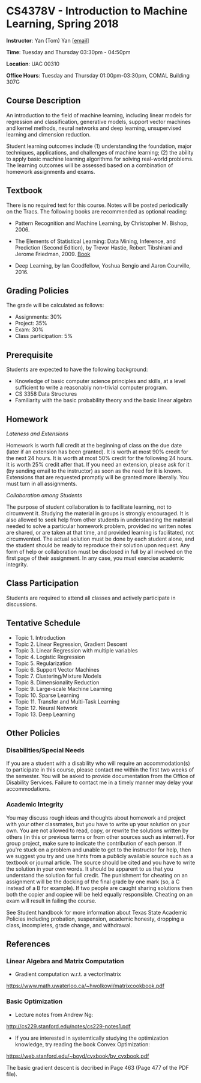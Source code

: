 # CS4378V - Introduction to Machine Learning, Spring 2018
**Instructor**: Yan (Tom) Yan [[email](mailto:tom_yan@txstate.edu)]

**Time**: Tuesday and Thursday 03:30pm - 04:50pm

**Location**: UAC 00310  

**Office Hours**: 
Tuesday and Thursday 01:00pm-03:30pm, COMAL Building 307G


## Course Description
An introduction to the field of machine learning, including linear models for regression and classification, generative models, support vector machines and kernel methods, neural networks and deep learning, unsupervised learning and dimension reduction.

Student learning outcomes include (1) understanding the foundation, major techniques, applications, and challenges of machine learning; (2) the ability to apply basic machine learning algorithms for solving real-world problems. The learning outcomes will be assessed based on a combination of homework assignments and exams.

## Textbook
There is no required text for this course. Notes will be posted periodically on the Tracs.
The following books are recommended as optional reading:

* Pattern Recognition and Machine Learning, by Christopher M. Bishop, 2006.

* The Elements of Statistical Learning: Data Mining, Inference, and Prediction (Second Edition), 
by Trevor Hastie, Robert Tibshirani and Jerome Friedman, 2009. [Book](http://www-stat.stanford.edu/~hastie/Papers/ESLII.pdf)

* Deep Learning, by Ian Goodfellow, Yoshua Bengio and Aaron Courville, 2016.

## Grading Policies
The grade will be calculated as follows:

* Assignments: 30%
* Project: 35% 
* Exam: 30% 
* Class participation: 5% 

## Prerequisite
Students are expected to have the following background:
* Knowledge of basic computer science principles and skills, at a level sufficient to
write a reasonably non-trivial computer program. 
* CS 3358 Data Structures
* Familiarity with the basic probability theory and the basic linear algebra 

## Homework
*Lateness and Extensions*

Homework is worth full credit at the beginning of class on the due date (later if an extension has been granted). It is worth at most 90% credit for the next 24 hours. It is worth at most 50% credit for the following 24 hours. It is worth 25% credit after that.  If you need an extension, please ask for it (by sending email to the instructor) as soon as the need for it is known.  Extensions that are requested promptly will be granted more liberally.  You must turn in all assignments.

*Collaboration among Students*

The purpose of student collaboration is to facilitate learning, not to circumvent it. Studying the material in groups is strongly encouraged. It is also allowed to seek help from other students in understanding the material needed to solve a particular homework problem, provided no written notes are shared, or are taken at that time, and provided learning is facilitated, not circumvented. The actual solution must be done by each student alone, and the student should be ready to reproduce their solution upon request. Any form of help or collaboration must be disclosed in full by all involved on the first page of their assignment. In any case, you must exercise academic integrity.

## Class Participation
Students are required to attend all classes and actively participate in discussions.

## Tentative Schedule

* Topic 1. Introduction 
* Topic 2. Linear Regression, Gradient Descent  
* Topic 3. Linear Regression with multiple variables   
* Topic 4. Logistic Regression 
* Topic 5. Regularization    
* Topic 6. Support Vector Machines
* Topic 7. Clustering/Mixture Models
* Topic 8. Dimensionality Reduction 
* Topic 9. Large-scale Machine Learning 
* Topic 10. Sparse Learning
* Topic 11. Transfer and Multi-Task Learning 
* Topic 12. Neural Network 
* Topic 13. Deep Learning

## Other Policies

### Disabilities/Special Needs
If you are a student with a disability who will require an accommodation(s) to participate
in this course, please contact me within the first two weeks of the semester. You will be
asked to provide documentation from the Office of Disability Services. Failure to contact
me in a timely manner may delay your accommodations.

### Academic Integrity
You may discuss rough ideas and thoughts about homework and project with your other
classmates, but you have to write up your solution on your own. You are not allowed to
read, copy, or rewrite the solutions written by others (in this or previous terms or from
other sources such as internet). For group project, make sure to indicate the contribution
of each person. If you're stuck on a problem and unable to get to the instructor for help,
then we suggest you try and use hints from a publicly available source such as a textbook
or journal article. The source should be cited and you have to write the solution in your
own words. It should be apparent to us that you understand the solution for full credit.
The punishment for cheating on an assignment will be the docking of the final grade by
one mark (so, a C instead of a B for example). If two people are caught sharing solutions
then both the copier and copiee will be held equally responsible. Cheating on an exam
will result in failing the course.

See Student handbook for more information about Texas State Academic Policies
including probation, suspension, academic honesty, dropping a class, incompletes, grade
change, and withdrawal.


## References

### Linear Algebra and Matrix Computation 

* Gradient computation w.r.t. a vector/matrix

https://www.math.uwaterloo.ca/~hwolkowi/matrixcookbook.pdf

### Basic Optimization 

* Lecture notes from Andrew Ng:

http://cs229.stanford.edu/notes/cs229-notes1.pdf

* If you are interested in systemtically studying the optimization 
 knowledge, try reading the book Convex Optimization:

https://web.stanford.edu/~boyd/cvxbook/bv_cvxbook.pdf

The basic gradient descent is decribed in Page 463 (Page 477 of the PDF file). 

